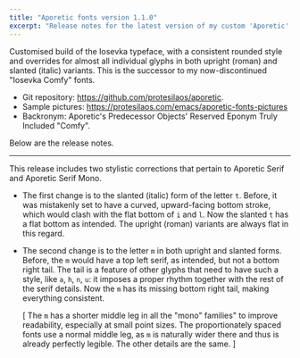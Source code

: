 ```yaml
---
title: "Aporetic fonts version 1.1.0"
excerpt: "Release notes for the latest version of my custom 'Aporetic' fonts."
---
```


Customised build of the Iosevka typeface, with a consistent rounded
style and overrides for almost all individual glyphs in both upright
(roman) and slanted (italic) variants. This is the successor to my
now-discontinued "Iosevka Comfy" fonts.

+ Git repository: <https://github.com/protesilaos/aporetic>.
+ Sample pictures: <https://protesilaos.com/emacs/aporetic-fonts-pictures>
+ Backronym: Aporetic's Predecessor Objects' Reserved Eponym Truly Included "Comfy".

Below are the release notes.

* * *

This release includes two stylistic corrections that pertain to
Aporetic Serif and Aporetic Serif Mono.

- The first change is to the slanted (italic) form of the letter `t`.
  Before, it was mistakenly set to have a curved, upward-facing bottom
  stroke, which would clash with the flat bottom of `i` and `l`. Now
  the slanted `t` has a flat bottom as intended. The upright (roman)
  variants are always flat in this regard.

- The second change is to the letter `m` in both upright and slanted
  forms. Before, the `m` would have a top left serif, as intended, but
  not a bottom right tail. The tail is a feature of other glyphs that
  need to have such a style, like `a`, `h`, `n`, `u`: it imposes a
  proper rhythm together with the rest of the serif details. Now the `m`
  has its missing bottom right tail, making everything consistent.

  [ The `m` has a shorter middle leg in all the "mono" families" to
    improve readability, especially at small point sizes. The
    proportionately spaced fonts use a normal middle leg, as `m` is
    naturally wider there and thus is already perfectly legible. The
    other details are the same. ]
